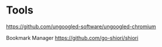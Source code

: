 # Tools

https://github.com/ungoogled-software/ungoogled-chromium

Bookmark Manager
https://github.com/go-shiori/shiori
